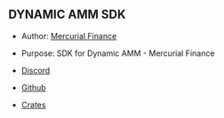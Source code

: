 ## DYNAMIC AMM SDK

- Author: [Mercurial Finance](https://www.mercurial.finance/)
- Purpose: SDK for Dynamic AMM - Mercurial Finance

- [Discord](https://discord.gg/yfGeKKbpM8) 
- [Github](https://github.com/mercurial-finance/mercurial-dynamic-amm-sdk)
- [Crates](https://crates.io/crates/mercurial-amm)

